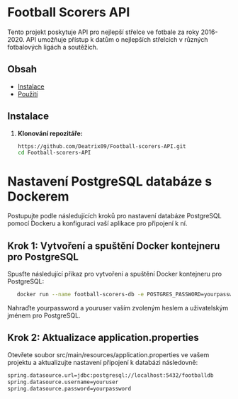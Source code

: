 # Football Scorers API

Tento projekt poskytuje API pro nejlepší střelce ve fotbale za roky 2016-2020. API umožňuje přístup k datům o nejlepších střelcích v různých fotbalových ligách a soutěžích.

## Obsah

- [Instalace](#instalace)
- [Použití](#použití)


## Instalace

1. **Klonování repozitáře:**

   ```bash
   https://github.com/Deatrix09/Football-scorers-API.git
   cd Football-scorers-API
   
# Nastavení PostgreSQL databáze s Dockerem

Postupujte podle následujících kroků pro nastavení databáze PostgreSQL pomocí Dockeru a konfiguraci vaší aplikace pro připojení k ní.

## Krok 1: Vytvoření a spuštění Docker kontejneru pro PostgreSQL

Spusťte následující příkaz pro vytvoření a spuštění Docker kontejneru pro PostgreSQL:

```bash
   docker run --name football-scorers-db -e POSTGRES_PASSWORD=yourpassword -e POSTGRES_USER=youruser -e POSTGRES_DB=footballdb -p 5432:5432 -d postgres
```

Nahraďte yourpassword a youruser vaším zvoleným heslem a uživatelským jménem pro PostgreSQL.

## Krok 2: Aktualizace application.properties
Otevřete soubor src/main/resources/application.properties ve vašem projektu a aktualizujte nastavení připojení k databázi následovně:

```bash
spring.datasource.url=jdbc:postgresql://localhost:5432/footballdb
spring.datasource.username=youruser
spring.datasource.password=yourpassword
```

   
